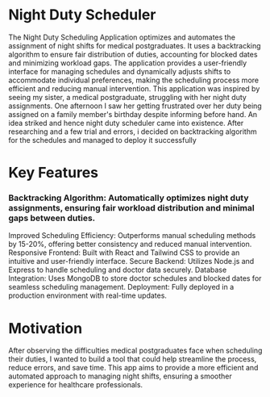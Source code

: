 # Night Duty Scheduler
The Night Duty Scheduling Application optimizes and automates the assignment of night shifts for medical postgraduates. It uses a backtracking algorithm to ensure fair distribution of duties, accounting for blocked dates and minimizing workload gaps. The application provides a user-friendly interface for managing schedules and dynamically adjusts shifts to accommodate individual preferences, making the scheduling process more efficient and reducing manual intervention.
This application was inspired by seeing my sister, a medical postgraduate, struggling with her night duty assignments. One afternoon I saw her getting frustrated over her duty being assigned on a family member's birthday despite informing before hand. An idea striked and hence night duty scheduler came into existence. After researching and a few trial and errors, i decided on backtracking algorithm for the schedules and managed to deploy it successfully
# Key Features
### Backtracking Algorithm: Automatically optimizes night duty assignments, ensuring fair workload distribution and minimal gaps between duties.
Improved Scheduling Efficiency: Outperforms manual scheduling methods by 15-20%, offering better consistency and reduced manual intervention.
Responsive Frontend: Built with React and Tailwind CSS to provide an intuitive and user-friendly interface.
Secure Backend: Utilizes Node.js and Express to handle scheduling and doctor data securely.
Database Integration: Uses MongoDB to store doctor schedules and blocked dates for seamless scheduling management.
Deployment: Fully deployed in a production environment with real-time updates.
# Motivation
After observing the difficulties medical postgraduates face when scheduling their duties, I wanted to build a tool that could help streamline the process, reduce errors, and save time. This app aims to provide a more efficient and automated approach to managing night shifts, ensuring a smoother experience for healthcare professionals.

